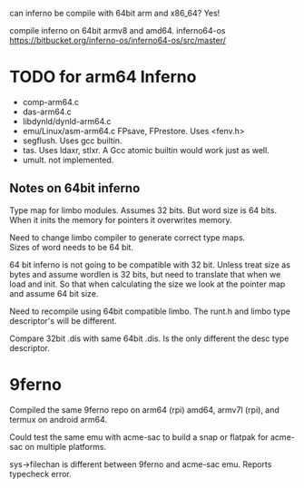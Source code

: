 can inferno be compile with 64bit arm and x86_64? Yes!

compile inferno on 64bit armv8 and amd64.
inferno64-os
https://bitbucket.org/inferno-os/inferno64-os/src/master/


# TODO for arm64 Inferno
- comp-arm64.c
- das-arm64.c
- libdynld/dynld-arm64.c
- emu/Linux/asm-arm64.c  FPsave, FPrestore.  Uses <fenv.h>
- segflush. Uses gcc builtin.
- tas. Uses ldaxr, stlxr.  A Gcc atomic builtin would work just as well.
- umult. not implemented.

## Notes on 64bit inferno
Type map for limbo modules.  Assumes 32 bits. But word size is 64 bits.
When it inits the memory for pointers it overwrites memory.

Need to change limbo compiler to generate correct type maps.  
Sizes of word needs to be 64 bit. 

64 bit inferno is not going to be compatible with 32 bit.
Unless treat size as bytes and assume wordlen is 32 bits, but need to translate that when we load and init. So that when calculating the size we look at the pointer map and assume 64 bit size.

Need to recompile using 64bit compatible limbo. The runt.h and limbo type descriptor's will be different.

Compare 32bit .dis with same 64bit .dis.  Is the only different 
the desc type descriptor.


# 9ferno
Compiled the same 9ferno repo on arm64 (rpi) amd64, armv7l (rpi), and termux on android arm64.

Could test the same emu with acme-sac to build a snap or flatpak for acme-sac on multiple platforms.

sys->filechan is different between 9ferno and acme-sac emu. Reports typecheck error.
